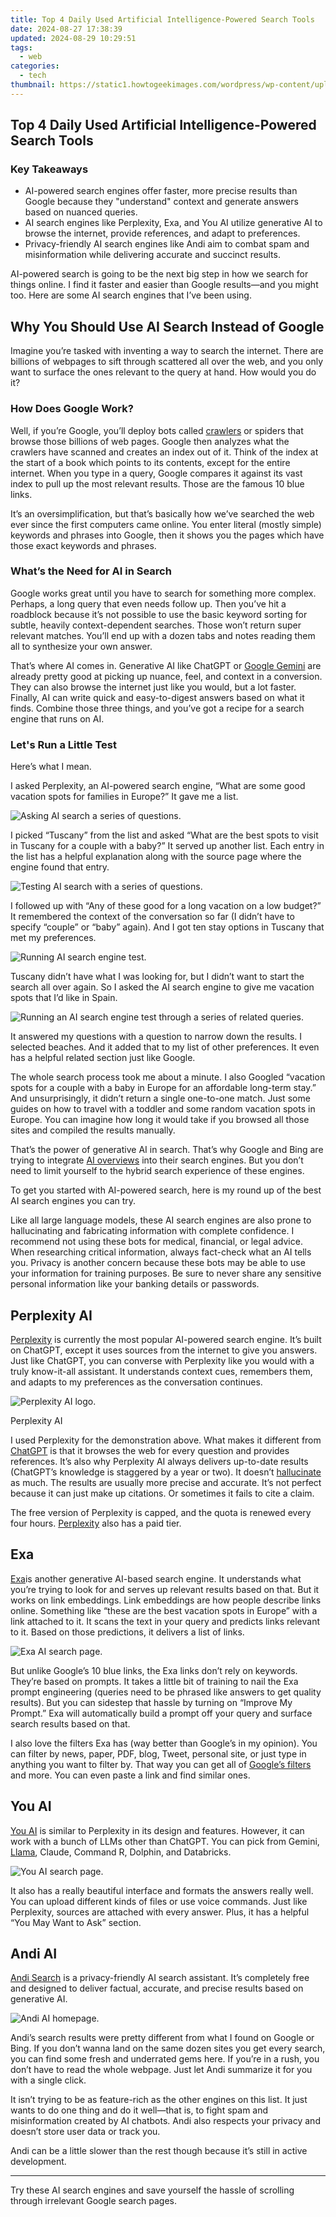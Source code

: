```yaml
---
title: Top 4 Daily Used Artificial Intelligence-Powered Search Tools
date: 2024-08-27 17:38:39
updated: 2024-08-29 10:29:51
tags:
  - web
categories:
  - tech
thumbnail: https://static1.howtogeekimages.com/wordpress/wp-content/uploads/2024/06/laptop-with-an-ai-search-engine-window.jpg
---
```


## Top 4 Daily Used Artificial Intelligence-Powered Search Tools

### Key Takeaways

* AI-powered search engines offer faster, more precise results than Google because they "understand" context and generate answers based on nuanced queries.
* AI search engines like Perplexity, Exa, and You AI utilize generative AI to browse the internet, provide references, and adapt to preferences.
* Privacy-friendly AI search engines like Andi aim to combat spam and misinformation while delivering accurate and succinct results.

 AI-powered search is going to be the next big step in how we search for things online. I find it faster and easier than Google results—and you might too. Here are some AI search engines that I’ve been using.

##  Why You Should Use AI Search Instead of Google

 Imagine you’re tasked with inventing a way to search the internet. There are billions of webpages to sift through scattered all over the web, and you only want to surface the ones relevant to the query at hand. How would you do it?

###  How Does Google Work?

 Well, if you’re Google, you’ll deploy bots called [crawlers](https://audio-shaping.techidaily.com/updated-final-cut-pro-sound-visualization-step-by-step-on-rendering-audio-waveforms-and-their-animation-integration-for-2024/) or spiders that browse those billions of web pages. Google then analyzes what the crawlers have scanned and creates an index out of it. Think of the index at the start of a book which points to its contents, except for the entire internet. When you type in a query, Google compares it against its vast index to pull up the most relevant results. Those are the famous 10 blue links.

 It’s an oversimplification, but that’s basically how we’ve searched the web ever since the first computers came online. You enter literal (mostly simple) keywords and phrases into Google, then it shows you the pages which have those exact keywords and phrases.

###  What’s the Need for AI in Search

 Google works great until you have to search for something more complex. Perhaps, a long query that even needs follow up. Then you’ve hit a roadblock because it’s not possible to use the basic keyword sorting for subtle, heavily context-dependent searches. Those won’t return super relevant matches. You’ll end up with a dozen tabs and notes reading them all to synthesize your own answer.

 That’s where AI comes in. Generative AI like ChatGPT or [Google Gemini](https://youtube-lab.techidaily.com/24-unleash-creativity-without-breaking-the-bank-top-9-affordable-editors/) are already pretty good at picking up nuance, feel, and context in a conversion. They can also browse the internet just like you would, but a lot faster. Finally, AI can write quick and easy-to-digest answers based on what it finds. Combine those three things, and you’ve got a recipe for a search engine that runs on AI.

###  Let's Run a Little Test

 Here’s what I mean.

 I asked Perplexity, an AI-powered search engine, “What are some good vacation spots for families in Europe?” It gave me a list.

![Asking AI search a series of questions.](https://static1.howtogeekimages.com/wordpress/wp-content/uploads/2024/06/ksnip_20240625-230629.png) 

 I picked “Tuscany” from the list and asked “What are the best spots to visit in Tuscany for a couple with a baby?” It served up another list. Each entry in the list has a helpful explanation along with the source page where the engine found that entry.

![Testing AI search with a series of questions.](https://static1.howtogeekimages.com/wordpress/wp-content/uploads/2024/06/ksnip_20240625-230643.png) 

 I followed up with “Any of these good for a long vacation on a low budget?” It remembered the context of the conversation so far (I didn’t have to specify “couple” or “baby” again). And I got ten stay options in Tuscany that met my preferences.

![Running AI search engine test.](https://static1.howtogeekimages.com/wordpress/wp-content/uploads/2024/06/ksnip_20240625-230657.png) 

 Tuscany didn’t have what I was looking for, but I didn’t want to start the search all over again. So I asked the AI search engine to give me vacation spots that I’d like in Spain.

![Running an AI search engine test through a series of related queries.](https://static1.howtogeekimages.com/wordpress/wp-content/uploads/2024/06/ksnip_20240625-230834.png) 

 It answered my questions with a question to narrow down the results. I selected beaches. And it added that to my list of other preferences. It even has a helpful related section just like Google.

 The whole search process took me about a minute. I also Googled “vacation spots for a couple with a baby in Europe for an affordable long-term stay.” And unsurprisingly, it didn’t return a single one-to-one match. Just some guides on how to travel with a toddler and some random vacation spots in Europe. You can imagine how long it would take if you browsed all those sites and compiled the results manually.

 That’s the power of generative AI in search. That’s why Google and Bing are trying to integrate [AI overviews](https://ios-unlock.techidaily.com/in-2024-how-can-i-unlock-my-apple-iphone-13-mini-after-forgetting-my-pin-code-by-drfone-ios/) into their search engines. But you don’t need to limit yourself to the hybrid search experience of these engines.

 To get you started with AI-powered search, here is my round up of the best AI search engines you can try.

 Like all large language models, these AI search engines are also prone to hallucinating and fabricating information with complete confidence. I recommend not using these bots for medical, financial, or legal advice. When researching critical information, always fact-check what an AI tells you. Privacy is another concern because these bots may be able to use your information for training purposes. Be sure to never share any sensitive personal information like your banking details or passwords.

##  Perplexity AI

[Perplexity](https://www.perplexity.ai/) is currently the most popular AI-powered search engine. It’s built on ChatGPT, except it uses sources from the internet to give you answers. Just like ChatGPT, you can converse with Perplexity like you would with a truly know-it-all assistant. It understands context cues, remembers them, and adapts to my preferences as the conversation continues.

![Perplexity AI logo.](https://static1.howtogeekimages.com/wordpress/wp-content/uploads/2024/06/pplx-default-preview.png) 

Perplexity AI

 I used Perplexity for the demonstration above. What makes it different from [ChatGPT](https://smart-video-editing.techidaily.com/new-how-to-find-free-sites-for-sound-effect-and-add-them-in-final-cut-pro-for-2024/) is that it browses the web for every question and provides references. It’s also why Perplexity AI always delivers up-to-date results (ChatGPT’s knowledge is staggered by a year or two). It doesn’t [hallucinate](https://audio-shaping.techidaily.com/strategies-for-minimizing-large-scale-video-and-audio-data/) as much. The results are usually more precise and accurate. It’s not perfect because it can just make up citations. Or sometimes it fails to cite a claim.

 The free version of Perplexity is capped, and the quota is renewed every four hours. [Perplexity](https://graphic-issues.techidaily.com/turnrightview-on-computer/) also has a paid tier.

##  Exa

[Exa](https://exa.ai/search?c=all)is another generative AI-based search engine. It understands what you’re trying to look for and serves up relevant results based on that. But it works on link embeddings. Link embeddings are how people describe links online. Something like “these are the best vacation spots in Europe” with a link attached to it. It scans the text in your query and predicts links relevant to it. Based on those predictions, it delivers a list of links.

![Exa AI search page.](https://static1.howtogeekimages.com/wordpress/wp-content/uploads/2024/06/ksnip_20240625-231637.png) 

 But unlike Google’s 10 blue links, the Exa links don’t rely on keywords. They’re based on prompts. It takes a little bit of training to nail the Exa prompt engineering (queries need to be phrased like answers to get quality results). But you can sidestep that hassle by turning on “Improve My Prompt.” Exa will automatically build a prompt off your query and surface search results based on that.

 I also love the filters Exa has (way better than Google’s in my opinion). You can filter by news, paper, PDF, blog, Tweet, personal site, or just type in anything you want to filter by. That way you can get all of [Google’s filters](https://tech-haven.techidaily.com/the-science-behind-emotion-detecting-ai-understanding-human-sentiments-digitally/) and more. You can even paste a link and find similar ones.

##  You AI

[You AI](https://you.com/) is similar to Perplexity in its design and features. However, it can work with a bunch of LLMs other than ChatGPT. You can pick from Gemini, [Llama](https://android-pokemon-go.techidaily.com/in-2024-how-to-fix-pokemon-go-route-not-working-on-oneplus-nord-ce-3-lite-5g-drfone-by-drfone-virtual-android/), Claude, Command R, Dolphin, and Databricks.

![You AI search page.](https://static1.howtogeekimages.com/wordpress/wp-content/uploads/2024/06/ksnip_20240625-231738.png) 

 It also has a really beautiful interface and formats the answers really well. You can upload different kinds of files or use voice commands. Just like Perplexity, sources are attached with every answer. Plus, it has a helpful “You May Want to Ask” section.

##  Andi AI

[Andi Search](https://andisearch.com/) is a privacy-friendly AI search assistant. It’s completely free and designed to deliver factual, accurate, and precise results based on generative AI.

![Andi AI homepage.](https://static1.howtogeekimages.com/wordpress/wp-content/uploads/2024/06/ksnip_20240625-231844.png) 

 Andi’s search results were pretty different from what I found on Google or Bing. If you don’t wanna land on the same dozen sites you get every search, you can find some fresh and underrated gems here. If you’re in a rush, you don’t have to read the whole webpage. Just let Andi summarize it for you with a single click.

 It isn’t trying to be as feature-rich as the other engines on this list. It just wants to do one thing and do it well—that is, to fight spam and misinformation created by AI chatbots. Andi also respects your privacy and doesn’t store user data or track you.

 Andi can be a little slower than the rest though because it’s still in active development.

---

 Try these AI search engines and save yourself the hassle of scrolling through irrelevant Google search pages.

<ins class="adsbygoogle"
     style="display:block"
     data-ad-format="autorelaxed"
     data-ad-client="ca-pub-7571918770474297"
     data-ad-slot="1223367746"></ins>



<ins class="adsbygoogle"
     style="display:block"
     data-ad-client="ca-pub-7571918770474297"
     data-ad-slot="8358498916"
     data-ad-format="auto"
     data-full-width-responsive="true"></ins>
